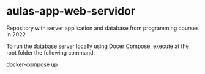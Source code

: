 # aulas-app-web-servidor
Repository with server application and database from programming courses in 2022

To run the database server locally using Docer Compose, execute at the root folder the following command:

docker-compose up
